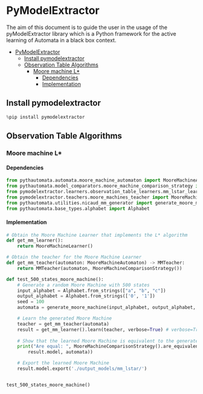 # PyModelExtractor <!-- TOC ignore:true -->

The aim of this document is to guide the user in the usage of the pyModelExtractor library which is a Python framework for the active learning of Automata in a black box context.

<!-- TOC -->

- [PyModelExtractor](#pymodelextractor)
    - [Install pymodelextractor](#install-pymodelextractor)
    - [Observation Table Algorithms](#observation-table-algorithms)
        - [Moore machine L*](#moore-machine-l)
            - [Dependencies](#dependencies)
            - [Implementation](#implementation)

<!-- /TOC -->

## Install pymodelextractor

```python
%pip install pymodelextractor
```

## Observation Table Algorithms

### Moore machine L*

#### Dependencies

```python
from pythautomata.automata.moore_machine_automaton import MooreMachineAutomaton
from pythautomata.model_comparators.moore_machine_comparison_strategy import MooreMachineComparisonStrategy
from pymodelextractor.learners.observation_table_learners.mm_lstar_learner import MMLStarLearner as MooreMachineLearner
from pymodelextractor.teachers.moore_machines_teacher import MooreMachineTeacher as MMTeacher
from pythautomata.utilities.nicaud_mm_generator import generate_moore_machine
from pythautomata.base_types.alphabet import Alphabet
```

#### Implementation
```python
# Obtain the Moore Machine Learner that implements the L* algorithm
def get_mm_learner():
    return MooreMachineLearner()

# Obtain the teacher for the Moore Machine Learner
def get_mm_teacher(automaton: MooreMachineAutomaton) -> MMTeacher:
    return MMTeacher(automaton, MooreMachineComparisonStrategy())

def test_500_states_moore_machine():
    # Generate a random Moore Machine with 500 states
    input_alphabet = Alphabet.from_strings(["a", "b", "c"])
    output_alphabet = Alphabet.from_strings(['0', '1'])
    seed = 100
    automata = generate_moore_machine(input_alphabet, output_alphabet, 500, seed)

    # Learn the generated Moore Machine
    teacher = get_mm_teacher(automata)
    result = get_mm_learner().learn(teacher, verbose=True) # verbose=True prints the learning process
    
    # Show that the learned Moore Machine is equivalent to the generated Moore Machine
    print("Are equal: ", MooreMachineComparisonStrategy().are_equivalent(
        result.model, automata))

    # Export the learned Moore Machine
    result.model.export('./output_models/mm_lstar/')


test_500_states_moore_machine()
```
